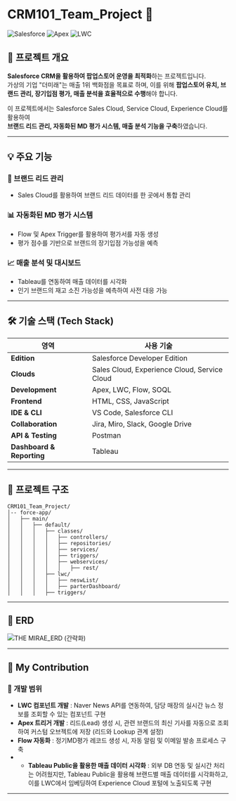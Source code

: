 # CRM101_Team_Project 🚀  

![Salesforce](https://img.shields.io/badge/Salesforce-00A1E0?style=flat&logo=Salesforce&logoColor=white)
![Apex](https://img.shields.io/badge/Apex-009EDB?style=flat&logo=Salesforce&logoColor=white)
![LWC](https://img.shields.io/badge/LWC-FF9900?style=flat&logo=Lightning&logoColor=white)

## 📌 프로젝트 개요  
**Salesforce CRM을 활용하여 팝업스토어 운영을 최적화**하는 프로젝트입니다.  
가상의 기업 "더미래"는 매출 1위 백화점을 목표로 하며, 이를 위해 **팝업스토어 유치, 브랜드 관리, 장기입점 평가, 매출 분석을 효율적으로 수행**해야 합니다.  

이 프로젝트에서는 Salesforce Sales Cloud, Service Cloud, Experience Cloud를 활용하여  
**브랜드 리드 관리, 자동화된 MD 평가 시스템, 매출 분석 기능을 구축**하였습니다.  

---

## 💡 주요 기능  
### 🎯 브랜드 리드 관리  
- Sales Cloud를 활용하여 브랜드 리드 데이터를 한 곳에서 통합 관리  

### 📊 자동화된 MD 평가 시스템  
- Flow 및 Apex Trigger를 활용하여 평가서를 자동 생성  
- 평가 점수를 기반으로 브랜드의 장기입점 가능성을 예측  

### 📈 매출 분석 및 대시보드  
- Tableau를 연동하여 매출 데이터를 시각화  
- 인기 브랜드의 재고 소진 가능성을 예측하여 사전 대응 가능  

---

## 🛠 기술 스택 (Tech Stack)
| 영역       | 사용 기술 |
|------------|--------------------------------|
| **Edition** | Salesforce Developer Edition |
| **Clouds** | Sales Cloud, Experience Cloud, Service Cloud|
| **Development** | Apex, LWC, Flow, SOQL |
| **Frontend** | HTML, CSS, JavaScript |
| **IDE & CLI** | VS Code, Salesforce CLI |
| **Collaboration** | Jira, Miro, Slack, Google Drive |
| **API & Testing** | Postman |
| **Dashboard & Reporting** | Tableau |

---

## 📂 프로젝트 구조  
```
CRM101_Team_Project/
│-- force-app/
│   ├── main/
│   │   ├── default/
│   │   │   ├── classes/
│   │   │   │   ├── controllers/
│   │   │   │   ├── repositories/
│   │   │   │   ├── services/
│   │   │   │   ├── triggers/
│   │   │   │   ├── webservices/
│   │   │   │   │   ├── rest/
│   │   │   ├── lwc/
│   │   │   │   ├── neswList/
│   │   │   │   ├── parterDashboard/
│   │   │   ├── triggers/
```
---

## 📐 ERD
![THE MIRAE_ERD (간략화)](https://github.com/user-attachments/assets/9172eb5b-7b90-4d4b-8738-99b74ea91f9d)

---

## 📌 My Contribution  
### 🔹 개발 범위  
- **LWC 컴포넌트 개발** : Naver News API를 연동하여, 담당 매장의 실시간 뉴스 정보를 조회할 수 있는 컴포넌트 구현
- **Apex 트리거 개발** : 리드(Lead) 생성 시, 관련 브랜드의 최신 기사를 자동으로 조회하여 커스텀 오브젝트에 저장 (리드와 Lookup 관계 설정)
- **Flow 자동화** : 정기MD평가 레코드 생성 시, 자동 알림 및 이메일 발송 프로세스 구축
- - **Tableau Public을 활용한 매출 데이터 시각화** : 외부 DB 연동 및 실시간 처리는 어려웠지만, Tableau Public을 활용해 브랜드별 매출 데이터를 시각화하고, 이를 LWC에서 임베딩하여 Experience Cloud 포털에 노출되도록 구현

---
